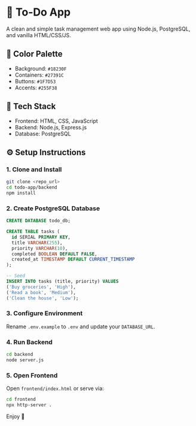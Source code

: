 
# 🌿 To-Do App

A clean and simple task management web app using Node.js, PostgreSQL, and vanilla HTML/CSS/JS.

## 🎨 Color Palette
- Background: `#18230F`
- Containers: `#27391C`
- Buttons: `#1F7D53`
- Accents: `#255F38`

## 🧰 Tech Stack

- Frontend: HTML, CSS, JavaScript
- Backend: Node.js, Express.js
- Database: PostgreSQL

## ⚙️ Setup Instructions

### 1. Clone and Install

```bash
git clone <repo_url>
cd todo-app/backend
npm install
```

### 2. Create PostgreSQL Database

```sql
CREATE DATABASE todo_db;

CREATE TABLE tasks (
  id SERIAL PRIMARY KEY,
  title VARCHAR(255),
  priority VARCHAR(10),
  completed BOOLEAN DEFAULT FALSE,
  created_at TIMESTAMP DEFAULT CURRENT_TIMESTAMP
);

-- Seed
INSERT INTO tasks (title, priority) VALUES
('Buy groceries', 'High'),
('Read a book', 'Medium'),
('Clean the house', 'Low');
```

### 3. Configure Environment

Rename `.env.example` to `.env` and update your `DATABASE_URL`.

### 4. Run Backend

```bash
cd backend
node server.js
```

### 5. Open Frontend

Open `frontend/index.html` or serve via:

```bash
cd frontend
npx http-server .
```

Enjoy 🎉
